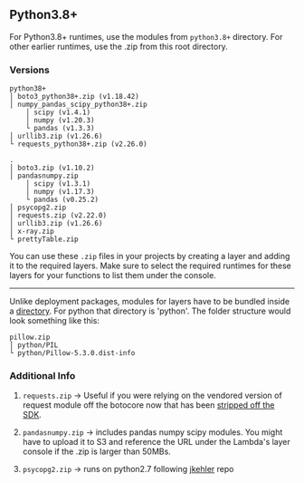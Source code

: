 ## Python3.8+
For Python3.8+ runtimes, use the modules from `python3.8+` directory. For other earlier runtimes, use the .zip from this root directory.

### Versions
```
python38+
│ boto3_python38+.zip (v1.18.42)
│ numpy_pandas_scipy_python38+.zip
    │ scipy (v1.4.1)
    │ numpy (v1.20.3)
    └ pandas (v1.3.3)
│ urllib3.zip (v1.26.6)
└ requests_python38+.zip (v2.26.0)
```

```
.
│ boto3.zip (v1.10.2)
│ pandasnumpy.zip
    │ scipy (v1.3.1)
    │ numpy (v1.17.3)
    └ pandas (v0.25.2)
│ psycopg2.zip
│ requests.zip (v2.22.0)
│ urllib3.zip (v1.26.6)
│ x-ray.zip
└ prettyTable.zip
```


You can use these ```.zip``` files in your projects by creating a layer and adding it to the required layers. Make sure to select the required runtimes for these layers for your functions to list them under the console.

---

Unlike deployment packages, modules for layers have to be bundled inside a [directory](https://docs.aws.amazon.com/lambda/latest/dg/configuration-layers.html#configuration-layers-path). For python that directory is 'python'. The folder structure would look something like this:

```
pillow.zip
│ python/PIL
└ python/Pillow-5.3.0.dist-info
```

### Additional Info

1. `requests.zip` -> Useful if you were relying on the vendored version of request module off the botocore now that has been [stripped off the SDK](https://aws.amazon.com/blogs/developer/removing-the-vendored-version-of-requests-from-botocore/).

2. `pandasnumpy.zip` -> includes pandas numpy scipy modules. You might have to upload it to S3 and reference the URL under the Lambda's layer console if the .zip is larger than 50MBs.

3. `psycopg2.zip` -> runs on python2.7 following [jkehler](https://github.com/jkehler/awslambda-psycopg2) repo

